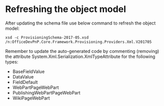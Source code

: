 # Refreshing the object model #
After updating the schema file use below command to refresh the object model:

```Cmd
xsd -c ProvisioningSchema-2017-05.xsd /n:OfficeDevPnP.Core.Framework.Provisioning.Providers.Xml.V201705
```

Remember to update the auto-generated code by commenting (removing) the attribute System.Xml.Serialization.XmlTypeAttribute 
for the following types:
* BaseFieldValue
* DataValue
* FieldDefault
* WebPartPageWebPart
* PublishingWebPartPageWebPart
* WikiPageWebPart
